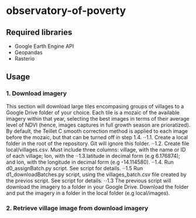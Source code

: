 # observatory-of-poverty

## Required libraries
* Google Earth Engine API
* Geopandas
* Rasterio

## Usage

### 1. Download imagery
This section will download large tiles encompasing groups of villages to a Google Drive folder of your choice. Each tile is a mozaic of the available imagery within that year, selecting the best images in terms of their average level of NDVI (hence, images captures in full growth season are prioratized). By default, the Teillet C smooth correction method is applied to each image before the mozaic, but that can be turned off in step 1.4.
⋅⋅1.1. Create a local folder in the root of the repository. Git will ignore this folder.
⋅⋅1.2. Create file local/villages.csv. Must include three columns: village, with the name or ID of each village; lon, with the ⋅⋅1.3.latitude in decimal form (e.g 6.176874); and lon, with the longitude in decimal form (e.g -14.114580).
⋅⋅1.4. Run d0_assignBatch.py script. See script for details.
⋅⋅1.5 Run d1_downloadBatches.py script, using the villages_batch.csv file created by the previos script. See script for details.
⋅⋅1.3 The previous script will download the imagery to a folder in your Google Drive. Download the folder and put the imagery in a folder in the local folder (e.g local/images).

### 2. Retrieve village image from download imagery
